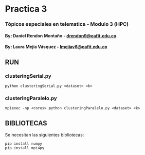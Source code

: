 # Practica 3
### Tópicos especiales en telematica - Modulo  3 (HPC)

#### By: Daniel Rendon Montaño - drendon9@eafit.edu.co
#### By: Laura Mejía Vásquez - lmejiav6@eafit.edu.co

## RUN

### clusteringSerial.py
    
    python clusteringSerial.py <dataset> <k>
    
### clusteringParalelo.py
    
    mpiexec -np <cores> python clusteringParalelo.py <dataset> <k>
    
## BIBLIOTECAS
Se necesitan las siguientes bibliotecas:

    pip install numpy
    pip install mpi4py
